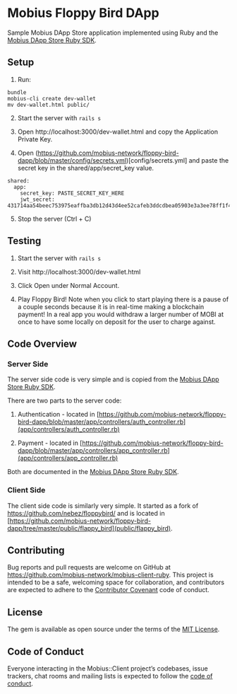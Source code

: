 # Mobius Floppy Bird DApp

Sample Mobius DApp Store application implemented using Ruby and the [Mobius DApp Store Ruby SDK](https://github.com/mobius-network/mobius-client-ruby).

## Setup

1. Run:
```
bundle
mobius-cli create dev-wallet
mv dev-wallet.html public/
```   

2. Start the server with `rails s`

3. Open http://localhost:3000/dev-wallet.html and copy the Application Private Key.

4. Open (https://github.com/mobius-network/floppy-bird-dapp/blob/master/config/secrets.yml)[config/secrets.yml] and paste the secret key in the shared/app/secret_key value.

```
shared:
  app:
    secret_key: PASTE_SECRET_KEY_HERE
    jwt_secret: 431714aa54beec753975eaffba3db12d43d4ee52cafeb3ddcdbea05903e3a3ee78ff1f49d56b23df16597bc15f6d6099aef2f668aa38f957ffc960a5445aa8fb
```

5. Stop the server (Ctrl + C)

## Testing

1. Start the server with `rails s`

2. Visit http://localhost:3000/dev-wallet.html

3. Click Open under Normal Account.

4. Play Floppy Bird! Note when you click to start playing there is a pause of a couple seconds because it is in real-time making a blockchain payment! In a real app you would withdraw a larger number of MOBI at once to have some locally on deposit for the user to charge against.

## Code Overview

### Server Side

The server side code is very simple and is copied from the [Mobius DApp Store Ruby SDK](https://github.com/mobius-network/mobius-client-ruby).

There are two parts to the server code:

1) Authentication - located in [https://github.com/mobius-network/floppy-bird-dapp/blob/master/app/controllers/auth_controller.rb](app/controllers/auth_controller.rb)

2) Payment - located in [https://github.com/mobius-network/floppy-bird-dapp/blob/master/app/controllers/app_controller.rb](app/controllers/app_controller.rb)

Both are documented in the [Mobius DApp Store Ruby SDK](https://github.com/mobius-network/mobius-client-ruby).

### Client Side

The client side code is similarly very simple. It started as a fork of <https://github.com/nebez/floppybird/> and is located in [https://github.com/mobius-network/floppy-bird-dapp/tree/master/public/flappy_bird](public/flappy_bird).



## Contributing

Bug reports and pull requests are welcome on GitHub at https://github.com/mobius-network/mobius-client-ruby. This project is intended to be a safe, welcoming space for collaboration, and contributors are expected to adhere to the [Contributor Covenant](http://contributor-covenant.org) code of conduct.

## License

The gem is available as open source under the terms of the [MIT License](https://opensource.org/licenses/MIT).

## Code of Conduct

Everyone interacting in the Mobius::Client project’s codebases, issue trackers, chat rooms and mailing lists is expected to follow the [code of conduct](https://github.com/[USERNAME]/mobius-client/blob/master/CODE_OF_CONDUCT.md).
